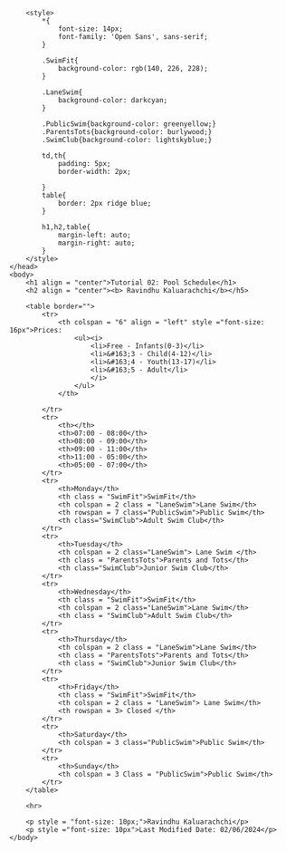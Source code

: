 <!DOCTYPE html>
<html lang = "en">
    <head>
        <title>Tutorial 2</title>

        <style>
            *{
                font-size: 14px;
                font-family: 'Open Sans', sans-serif;
            }

            .SwimFit{
                background-color: rgb(140, 226, 228);
            }

            .LaneSwim{
                background-color: darkcyan;
            }

            .PublicSwim{background-color: greenyellow;}
            .ParentsTots{background-color: burlywood;}
            .SwimClub{background-color: lightskyblue;}

            td,th{
                padding: 5px;
                border-width: 2px;
                
            }
            table{
                border: 2px ridge blue; 
            }

            h1,h2,table{
                margin-left: auto;
                margin-right: auto;
            }
        </style>
    </head>
    <body>
        <h1 align = "center">Tutorial 02: Pool Schedule</h1>
        <h2 align = "center"><b> Ravindhu Kaluarachchi</b></h5>

        <table border="">
            <tr>  
                <th colspan = "6" align = "left" style ="font-size: 16px">Prices:
                    <ul><i>
                        <li>Free - Infants(0-3)</li>
                        <li>&#163;3 - Child(4-12)</li>
                        <li>&#163;4 - Youth(13-17)</li>
                        <li>&#163;5 - Adult</li>
                        </i>
                    </ul>   
                </th> 
                    
            </tr>
            <tr>
                <th></th>
                <th>07:00 - 08:00</th>
                <th>08:00 - 09:00</th>
                <th>09:00 - 11:00</th>
                <th>11:00 - 05:00</th>
                <th>05:00 - 07:00</th>
            </tr>
            <tr>
                <th>Monday</th>
                <th class = "SwimFit">SwimFit</th>
                <th colspan = 2 class = "LaneSwim">Lane Swim</th>
                <th rowspan = 7 class="PublicSwim">Public Swim</th>
                <th class="SwimClub">Adult Swim Club</th>
            </tr>
            <tr>
                <th>Tuesday</th>
                <th colspan = 2 class="LaneSwim"> Lane Swim </th>
                <th class = "ParentsTots">Parents and Tots</th>
                <th class="SwimClub">Junior Swim Club</th>
            </tr>
            <tr>
                <th>Wednesday</th>
                <th class = "SwimFit">SwimFit</th>
                <th colspan = 2 class="LaneSwim">Lane Swim</th>
                <th class = "SwimClub">Adult Swim Club</th>
            </tr>
            <tr>
                <th>Thursday</th>
                <th colspan = 2 class = "LaneSwim">Lane Swim</th>
                <th class = "ParentsTots">Parents and Tots</th>
                <th class = "SwimClub">Junior Swim Club</th>
            </tr>
            <tr>
                <th>Friday</th>
                <th class = "SwimFit">SwimFit</th>
                <th colspan = 2 class = "LaneSwim"> Lane Swim</th>
                <th rowspan = 3> Closed </th>
            </tr>
            <tr>
                <th>Saturday</th>
                <th colspan = 3 class="PublicSwim">Public Swim</th>
            </tr>
            <tr>
                <th>Sunday</th>
                <th colspan = 3 Class = "PublicSwim">Public Swim</th>
            </tr>
        </table>

        <hr>

        <p style = "font-size: 10px;">Ravindhu Kaluarachchi</p>
        <p style ="font-size: 10px">Last Modified Date: 02/06/2024</p>
    </body>
</html>
